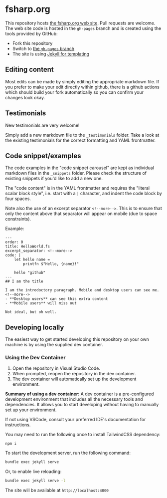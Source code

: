 # fsharp.org

This repository hosts [the fsharp.org web site](https://fsharp.org/). Pull requests are welcome. The web site code is hosted in the `gh-pages` branch and is created using the tools provided by GitHub:

* Fork this repository
* Switch to [the `gh-pages` branch](https://github.com/fsharp/fsharp.org/tree/gh-pages)
* The site is using [Jekyll for templating](http://jekyllrb.com/docs/usage/)

## Editing content

Most edits can be made by simply editing the appropriate markdown file. If you prefer to make your edit directly within github, there is a github actions which should build your fork automatically so you can confirm your changes look okay.

## Testimonials

New testimonials are very welcome!

Simply add a new markdown file to the `_testimonials` folder. Take a look at the existing testimonials for the correct formatting and YAML frontmatter.

## Code snippet/examples

The code examples in the "code snippet carousel" are kept as individual markdown files in the `_snippets` folder. Please check the structure of existing snippets if you'd like to add a new one.

The "code content" is in the YAML frontmatter and requires the "literal scalar block style", i.e. start with a `|` character, and indent the code block by four spaces.

Note also the use of an excerpt separator `<!--more-->`. This is to ensure that only the content above that separator will appear on mobile (due to space constraints).

Example:

    ---
    order: 0
    title: HelloWorld.fs
    excerpt_separator: <!--more-->
    code: |
        let hello name =
            printfn $"Hello, {name}!"
        
        hello "github"
    ---
    ## I am the title

    I am the introdoctory paragraph. Mobile and desktop users can see me.
    <!--more-->
    - **Desktop users** can see this extra content
    - **Mobile users** will miss out
    
    Not ideal, but oh well.


## Developing locally

The easiest way to get started developing this repository on your own machine is by using the supplied dev container.

### Using the Dev Container

1. Open the repository in Visual Studio Code.
2. When prompted, reopen the repository in the dev container.
3. The dev container will automatically set up the development environment.

**Summary of using a dev container:**
A dev container is a pre-configured development environment that includes all the necessary tools and dependencies. It allows you to start developing without having to manually set up your environment.

If not using VSCode, consult your preferred IDE's documentation for instructions.

You may need to run the following once to install TailwindCSS dependency:

```
npm i
```

To start the development server, run the following command:

```sh
bundle exec jekyll serve
```

Or, to enable live reloading:

```sh
bundle exec jekyll serve -l
```

The site will be available at `http://localhost:4000`
